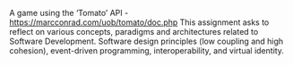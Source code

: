 A game using the ‘Tomato’ API - https://marcconrad.com/uob/tomato/doc.php This assignment asks to reflect on various concepts, paradigms and architectures related to Software Development. Software design principles (low coupling and high cohesion), event-driven programming, interoperability, and virtual identity.